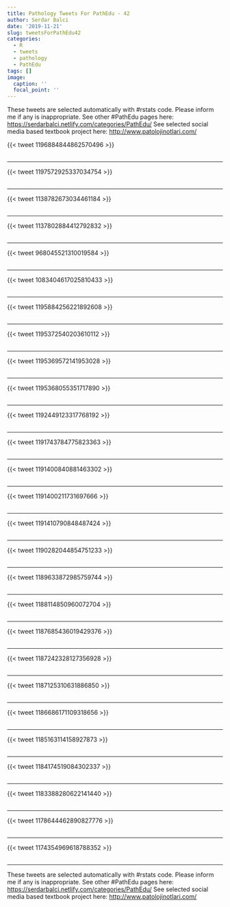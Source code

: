 ```yaml
---
title: Pathology Tweets For PathEdu - 42
author: Serdar Balci
date: '2019-11-21'
slug: tweetsForPathEdu42
categories:
  - R
  - tweets
  - pathology
  - PathEdu
tags: []
image:
  caption: ''
  focal_point: ''
---
```



These tweets are selected automatically with #rstats code. Please inform me if any is inappropriate.
See other #PathEdu pages here: https://serdarbalci.netlify.com/categories/PathEdu/ 
See selected social media based textbook project here: http://www.patolojinotlari.com/

{{< tweet 1196884844862570496 >}}
<br>
<br>
<hr>
{{< tweet 1197572925337034754 >}}
<br>
<br>
<hr>
{{< tweet 1138782673034461184 >}}
<br>
<br>
<hr>
{{< tweet 1137802884412792832 >}}
<br>
<br>
<hr>
{{< tweet 968045521310019584 >}}
<br>
<br>
<hr>
{{< tweet 1083404617025810433 >}}
<br>
<br>
<hr>
{{< tweet 1195884256221892608 >}}
<br>
<br>
<hr>
{{< tweet 1195372540203610112 >}}
<br>
<br>
<hr>
{{< tweet 1195369572141953028 >}}
<br>
<br>
<hr>
{{< tweet 1195368055351717890 >}}
<br>
<br>
<hr>
{{< tweet 1192449123317768192 >}}
<br>
<br>
<hr>
{{< tweet 1191743784775823363 >}}
<br>
<br>
<hr>
{{< tweet 1191400840881463302 >}}
<br>
<br>
<hr>
{{< tweet 1191400211731697666 >}}
<br>
<br>
<hr>
{{< tweet 1191410790848487424 >}}
<br>
<br>
<hr>
{{< tweet 1190282044854751233 >}}
<br>
<br>
<hr>
{{< tweet 1189633872985759744 >}}
<br>
<br>
<hr>
{{< tweet 1188114850960072704 >}}
<br>
<br>
<hr>
{{< tweet 1187685436019429376 >}}
<br>
<br>
<hr>
{{< tweet 1187242328127356928 >}}
<br>
<br>
<hr>
{{< tweet 1187125310631886850 >}}
<br>
<br>
<hr>
{{< tweet 1186686171109318656 >}}
<br>
<br>
<hr>
{{< tweet 1185163114158927873 >}}
<br>
<br>
<hr>
{{< tweet 1184174519084302337 >}}
<br>
<br>
<hr>
{{< tweet 1183388280622141440 >}}
<br>
<br>
<hr>
{{< tweet 1178644462890827776 >}}
<br>
<br>
<hr>
{{< tweet 1174354969618788352 >}}
<br>
<br>
<hr>


These tweets are selected automatically with #rstats code. Please inform me if any is inappropriate.
See other #PathEdu pages here: https://serdarbalci.netlify.com/categories/PathEdu/ 
See selected social media based textbook project here: http://www.patolojinotlari.com/
